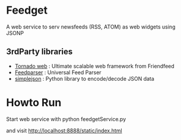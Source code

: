 # Feedget

A web service to serv newsfeeds (RSS, ATOM) as web widgets using JSONP

## 3rdParty libraries

* [Tornado web](http://www.tornadoweb.org/) : Ultimate scalable web framework from Friendfeed
* [Feedparser](http://www.feedparser.org/) : Universal Feed Parser
* [simplejson](http://pypi.python.org/pypi/simplejson/) : Python library to encode/decode JSON data 


# Howto Run

Start web service with 
    python feedgetService.py

and visit [http://localhost:8888/static/index.html](http://localhost:8888/static/index.html)
